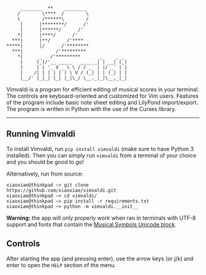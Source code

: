 ```
     ________  **    ________
    /        \****  /        \
    \        /******\        /
     |      |********/      /'
     |      |******/      /'
    *|      |****/      /'
  ***|      |**/      /'****
*****|      |/      /'********
  ***|            /'*********
    *|      _   /'*********       _     _ _
     |     (_)/'__ _____   ____ _| | __| (_)
     |     | | '_ V _ \ \ / / _` | |/ _` | |
     |    /| | | | | | \ V / (_| | | (_| | |
     |__/' |_|_| |_| |_|\_/ \__._|_|\__,_|_|
```

Vimvaldi is a program for efficient editing of musical scores in your terminal. The controls are keyboard-oriented and customized for Vim users. Features of the program include basic note sheet editing and LilyPond import/export. The program is written in Python with the use of the Curses library.

---

## Running Vimvaldi
To install Vimvaldi, run `pip install vimvaldi` (make sure to have Python 3 installed).
Then you can simply run `vimvaldi` from a terminal of your choice and you should be good to go!

Alternatively, run from source:
```console
xiaoxiae@thinkpad ~> git clone https://github.com/xiaoxiae/vimvaldi.git
xiaoxiae@thinkpad ~> cd vimvaldi/
xiaoxiae@thinkpad ~> pip install -r requirements.txt
xiaoxiae@thinkpad ~> python -m vimvaldi.__init__
```

**Warning:** the app will only properly work when ran in terminals with UTF-8 support and fonts that contain the [Musical Symbols Unicode block](https://en.wikipedia.org/wiki/Musical_Symbols_(Unicode_block)).

## Controls
After starting the app (and pressing enter), use the arrow keys (or j/k) and enter to open the `HELP` section of the menu.
